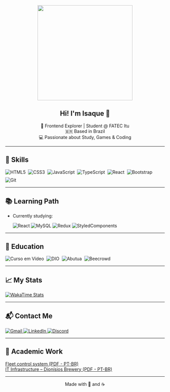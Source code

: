 <div align="center">
  <img src="https://media.tenor.com/o4DKXa_Hu9wAAAAM/yi-ji.gif" width="300px" />
</div>

<h2 align="center">Hi! I'm Isaque 👋</h2>

<p align="center">
  🎯 Frontend Explorer | Student @ FATEC Itu<br>
  🇧🇷 Based in Brazil<br>
  💻 Passionate about Study, Games & Coding
</p>

---

## 🚀 Skills

<div style="display: flex; flex-wrap: wrap; gap: 8px;">
  <img alt="HTML5" src="https://img.shields.io/badge/HTML5-F8C66A?style=for-the-badge&logo=html5&logoColor=black" />
  <img alt="CSS3" src="https://img.shields.io/badge/CSS3-D5C9C6?style=for-the-badge&logo=css3&logoColor=black" />
  <img alt="JavaScript" src="https://img.shields.io/badge/JavaScript-F8FAFC?style=for-the-badge&logo=javascript&logoColor=black" />
  <img alt="TypeScript" src="https://img.shields.io/badge/TypeScript-6B7F59?style=for-the-badge&logo=typescript&logoColor=white" />
  <img alt="React" src="https://img.shields.io/badge/React-A9402C?style=for-the-badge&logo=react&logoColor=white" />
  <img alt="Bootstrap" src="https://img.shields.io/badge/Bootstrap-5C4432?style=for-the-badge&logo=bootstrap&logoColor=white" />
  <img alt="Git" src="https://img.shields.io/badge/Git-D5C9C6?style=for-the-badge&logo=git&logoColor=black" />
</div>

---

## 📚 Learning Path

- Currently studying:
   
  <img alt="React" src="https://img.shields.io/badge/React-A9402C?style=for-the-badge&logo=react&logoColor=white" />
  <img alt="MySQL" src="https://img.shields.io/badge/MySQL-6B7F59?style=for-the-badge&logo=mysql&logoColor=white" />
  <img alt="Redux" src="https://img.shields.io/badge/Redux-5C4432?style=for-the-badge&logo=Redux&logoColor=white" />
  <img alt="StyledComponents" src="https://img.shields.io/badge/StyledComponents-F8C66A?style=for-the-badge&logo=StyledComponents&logoColor=black" />
---

## 🧠 Education

<div style="display: flex; flex-wrap: wrap; gap: 8px;">
  <img alt="Curso em Vídeo" src="https://img.shields.io/badge/Curso%20em%20Vídeo-D5C9C6?style=for-the-badge&logoColor=black" />
  <img alt="DIO" src="https://img.shields.io/badge/DIO-A9402C?style=for-the-badge&logoColor=white" />
  <img alt="Abutua" src="https://img.shields.io/badge/Abutua-6B7F59?style=for-the-badge&logoColor=white" />
  <img alt="Beecrowd" src="https://img.shields.io/badge/Beecrowd-5C4432?style=for-the-badge&logoColor=white" />
</div>

---

## 📈 My Stats

[![WakaTime Stats](https://github-readme-stats.vercel.app/api/wakatime?username=IsaqueBatist&layout=compact&theme=dark&langs_count=5&bg_color=ECEFF1&title_color=A9402C&text_color=5C4432&icon_color=6B7F59&border_color=D4B28C)](https://github.com/IsaqueBatist/github-readme-stats)

---

## 📬 Contact Me

<a href="mailto:isaquebatista400@gmail.com">
  <img alt="Gmail" src="https://img.shields.io/badge/Gmail-F8C66A?style=for-the-badge&logo=gmail&logoColor=black" />
</a>
<a href="https://www.linkedin.com/in/isaquebarbos/" target="_blank">
  <img alt="LinkedIn" src="https://img.shields.io/badge/LinkedIn-6B7F59?style=for-the-badge&logo=linkedin&logoColor=white" />
</a>
<a href="#">
  <img alt="Discord" title="barbosa4814" src="https://img.shields.io/badge/Discord-A9402C?style=for-the-badge&logo=discord&logoColor=white" />
</a>

---

## 📄 Academic Work

[Fleet control system (PDF - PT-BR)](https://drive.google.com/file/d/1bTQPTEMhXv0Okgn41oaW8cpVq69PcAL3/view?usp=drive_link)<br>
[IT Infrastructure – Dionísios Brewery (PDF - PT-BR)](https://drive.google.com/file/d/1rKBem6x_cAQEwePxeQ6gar2EDL0oJXmy/view?usp=drive_link)

---

<div align="center">Made with 💜 and ☕</div>
